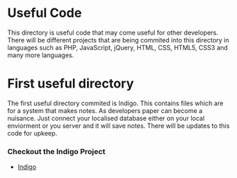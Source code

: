 # Useful Code 

This directory is useful code that may come useful for other developers. 
There will be different projects that are being commited into this directory in languages such as PHP, JavaScript, jQuery, HTML, CSS, HTML5, CSS3 and many more languages. 

# First useful directory
The first useful directory commited is Indigo. This contains files which are for a system that makes notes. As developers paper can become a nuisance. Just connect your localised database either on your local enviorment or you server and it will save notes. There will be updates to this code for upkeep. 

### Checkout the Indigo Project

* [Indigo](https://github.com/tombrooks1994/useful_dir/tree/master/Indigo)
